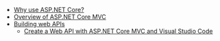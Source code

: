 * [Why use ASP.NET Core?](https://docs.microsoft.com/en-us/aspnet/core/)
* [Overview of ASP.NET Core MVC](https://docs.microsoft.com/en-us/aspnet/core/mvc/overview)
* [Building web APIs](https://docs.microsoft.com/en-us/aspnet/core/tutorials/index#building-web-apis)
  * [Create a Web API with ASP.NET Core MVC and Visual Studio Code](https://docs.microsoft.com/en-us/aspnet/core/tutorials/web-api-vsc)